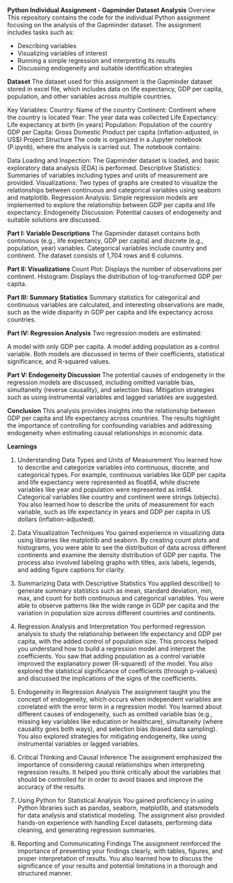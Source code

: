 **Python Individual Assignment - Gapminder Dataset Analysis**
Overview
This repository contains the code for the individual Python assignment focusing on the analysis of the Gapminder dataset. The assignment includes tasks such as:

- Describing variables
- Visualizing variables of interest
- Running a simple regression and interpreting its results
- Discussing endogeneity and suitable identification strategies
  
**Dataset**
The dataset used for this assignment is the Gapminder dataset stored in excel file, which includes data on life expectancy, GDP per capita, population, and other variables across multiple countries.

Key Variables:
Country: Name of the country
Continent: Continent where the country is located
Year: The year data was collected
Life Expectancy: Life expectancy at birth (in years)
Population: Population of the country
GDP per Capita: Gross Domestic Product per capita (inflation-adjusted, in US$)
Project Structure
The code is organized in a Jupyter notebook (P.ipynb), where the analysis is carried out. The notebook contains:

Data Loading and Inspection: The Gapminder dataset is loaded, and basic exploratory data analysis (EDA) is performed.
Descriptive Statistics: Summaries of variables including types and units of measurement are provided.
Visualizations: Two types of graphs are created to visualize the relationships between continuous and categorical variables using seaborn and matplotlib.
Regression Analysis: Simple regression models are implemented to explore the relationship between GDP per capita and life expectancy.
Endogeneity Discussion: Potential causes of endogeneity and suitable solutions are discussed.

**Part I: Variable Descriptions**
The Gapminder dataset contains both continuous (e.g., life expectancy, GDP per capita) and discrete (e.g., population, year) variables. Categorical variables include country and continent.
The dataset consists of 1,704 rows and 6 columns.

**Part II: Visualizations**
Count Plot: Displays the number of observations per continent.
Histogram: Displays the distribution of log-transformed GDP per capita.

**Part III: Summary Statistics**
Summary statistics for categorical and continuous variables are calculated, and interesting observations are made, such as the wide disparity in GDP per capita and life expectancy across countries.

**Part IV: Regression Analysis**
Two regression models are estimated:

A model with only GDP per capita.
A model adding population as a control variable. Both models are discussed in terms of their coefficients, statistical significance, and R-squared values.

**Part V: Endogeneity Discussion**
The potential causes of endogeneity in the regression models are discussed, including omitted variable bias, simultaneity (reverse causality), and selection bias. Mitigation strategies such as using instrumental variables and lagged variables are suggested.

**Conclusion**
This analysis provides insights into the relationship between GDP per capita and life expectancy across countries. The results highlight the importance of controlling for confounding variables and addressing endogeneity when estimating causal relationships in economic data.

**Learnings**

1. Understanding Data Types and Units of Measurement
You learned how to describe and categorize variables into continuous, discrete, and categorical types.
For example, continuous variables like GDP per capita and life expectancy were represented as float64, while discrete variables like year and population were represented as int64. Categorical variables like country and continent were strings (objects).
You also learned how to describe the units of measurement for each variable, such as life expectancy in years and GDP per capita in US dollars (inflation-adjusted).

2. Data Visualization Techniques
You gained experience in visualizing data using libraries like matplotlib and seaborn.
By creating count plots and histograms, you were able to see the distribution of data across different continents and examine the density distribution of GDP per capita.
The process also involved labeling graphs with titles, axis labels, legends, and adding figure captions for clarity.

3. Summarizing Data with Descriptive Statistics
You applied describe() to generate summary statistics such as mean, standard deviation, min, max, and count for both continuous and categorical variables.
You were able to observe patterns like the wide range in GDP per capita and the variation in population size across different countries and continents.

4. Regression Analysis and Interpretation
You performed regression analysis to study the relationship between life expectancy and GDP per capita, with the added control of population size.
This process helped you understand how to build a regression model and interpret the coefficients. You saw that adding population as a control variable improved the explanatory power (R-squared) of the model.
You also explored the statistical significance of coefficients (through p-values) and discussed the implications of the signs of the coefficients.

5. Endogeneity in Regression Analysis
The assignment taught you the concept of endogeneity, which occurs when independent variables are correlated with the error term in a regression model.
You learned about different causes of endogeneity, such as omitted variable bias (e.g., missing key variables like education or healthcare), simultaneity (where causality goes both ways), and selection bias (biased data sampling).
You also explored strategies for mitigating endogeneity, like using instrumental variables or lagged variables.

6. Critical Thinking and Causal Inference
The assignment emphasized the importance of considering causal relationships when interpreting regression results.
It helped you think critically about the variables that should be controlled for in order to avoid biases and improve the accuracy of the results.

7. Using Python for Statistical Analysis
You gained proficiency in using Python libraries such as pandas, seaborn, matplotlib, and statsmodels for data analysis and statistical modeling.
The assignment also provided hands-on experience with handling Excel datasets, performing data cleaning, and generating regression summaries.

8. Reporting and Communicating Findings
The assignment reinforced the importance of presenting your findings clearly, with tables, figures, and proper interpretation of results.
You also learned how to discuss the significance of your results and potential limitations in a thorough and structured manner.
